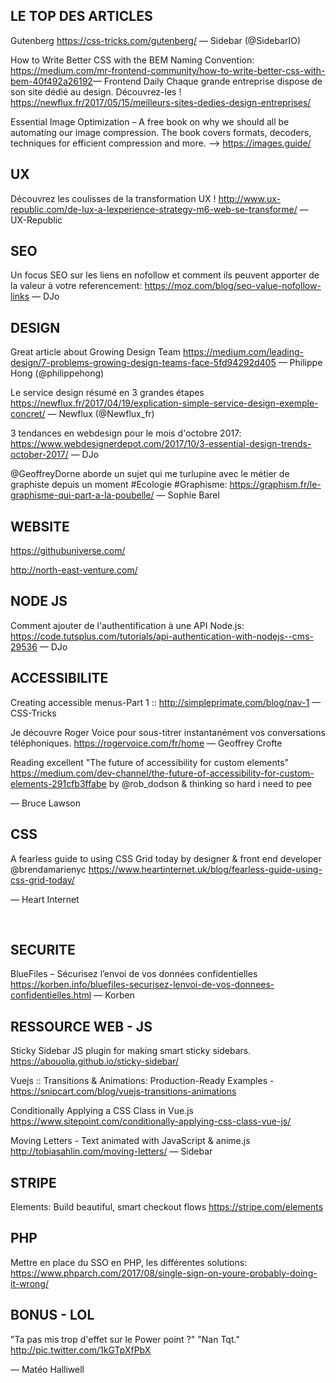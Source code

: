 ## LE TOP DES ARTICLES   

Gutenberg https://css-tricks.com/gutenberg/
— Sidebar (@SidebarIO)

How to Write Better CSS with the BEM Naming Convention: https://medium.com/mr-frontend-community/how-to-write-better-css-with-bem-40f492a26192​ ​— Frontend Daily
Chaque grande entreprise dispose de son site dédié au design. Découvrez-les ! https://newflux.fr/2017/05/15/meilleurs-sites-dedies-design-entreprises/

Essential Image Optimization​ – A free book on why we should all be automating our image compression. The book covers formats, decoders, techniques for efficient compression and more.​ ––> ​​https://images.guide/



## UX   

Découvrez les coulisses de la transformation UX !
http://www.ux-republic.com/de-lux-a-lexperience-strategy-m6-web-se-transforme/
— UX-Republic



## SEO   

Un focus SEO sur les liens en nofollow et comment ils peuvent apporter de la valeur à votre referencement: https://moz.com/blog/seo-value-nofollow-links
— DJo



## DESIGN   
Great article about Growing Design Team
https://medium.com/leading-design/7-problems-growing-design-teams-face-5fd94292d405 — Philippe Hong (@philippehong)

Le service design résumé en 3 grandes étapes https://newflux.fr/2017/04/19/explication-simple-service-design-exemple-concret/ — Newflux (@Newflux_fr)

3 tendances en webdesign pour le mois d'octobre 2017: https://www.webdesignerdepot.com/2017/10/3-essential-design-trends-october-2017/ — DJo

@GeoffreyDorne aborde un sujet qui me turlupine avec le métier de graphiste depuis un moment #Ecologie #Graphisme: https://graphism.fr/le-graphisme-qui-part-a-la-poubelle/ — Sophie Barel 


## WEBSITE   

https://githubuniverse.com/

http://north-east-venture.com/



## NODE JS   
Comment ajouter de l'authentification à une API Node.js: 
https://code.tutsplus.com/tutorials/api-authentication-with-nodejs--cms-29536
— DJo



## ACCESSIBILITE   

Creating accessible menus-Part 1 :: 
http://simpleprimate.com/blog/nav-1
— CSS-Tricks

Je découvre Roger Voice pour sous-titrer instantanément vos conversations téléphoniques. https://rogervoice.com/fr/home — Geoffrey Crofte

Reading excellent "The future of accessibility for custom elements" https://medium.com/dev-channel/the-future-of-accessibility-for-custom-elements-291cfb3ffabe by @rob_dodson & thinking so hard i need to pee

— Bruce Lawson



## CSS   
A fearless guide to using CSS Grid today by designer & front end developer @brendamarienyc https://www.heartinternet.uk/blog/fearless-guide-using-css-grid-today/

— Heart Internet

​
## SECURITE   
BlueFiles – Sécurisez l’envoi de vos données confidentielles https://korben.info/bluefiles-securisez-lenvoi-de-vos-donnees-confidentielles.html — Korben




## RESSOURCE WEB - JS

​Sticky Sidebar JS plugin for making smart sticky sidebars.​
https://abouolia.github.io/sticky-sidebar/​

Vuejs :: Transitions & Animations: Production-Ready Examples - https://snipcart.com/blog/vuejs-transitions-animations

Conditionally Applying a CSS Class in Vue.js 
https://www.sitepoint.com/conditionally-applying-css-class-vue-js/

Moving Letters - Text animated with JavaScript & anime.js 
http://tobiasahlin.com/moving-letters/
— Sidebar



## STRIPE    
Elements: Build beautiful, smart checkout flows
https://stripe.com/elements


## PHP    

Mettre en place du SSO en PHP, les différentes solutions: 
https://www.phparch.com/2017/08/single-sign-on-youre-probably-doing-it-wrong/



## BONUS - LOL    
"Ta pas mis trop d'effet sur le Power point ?"
"Nan Tqt."
http://pic.twitter.com/1kGTpXfPbX

— Matéo Halliwell